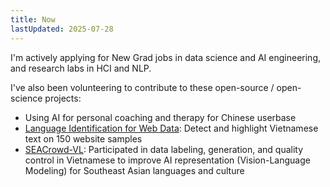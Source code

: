 ```yaml
---
title: Now
lastUpdated: 2025-07-28
---
```


I'm actively applying for New Grad jobs in data science and AI engineering, and research labs in HCI
and NLP.

I've also been volunteering to contribute to these open-source / open-science projects:

- Using AI for personal coaching and therapy for Chinese userbase
- [Language Identification for Web Data](https://wmdqs.org/shared-task/): Detect and highlight
  Vietnamese text on 150 website samples
- [SEACrowd-VL](https://seacrowd.github.io/): Participated in data labeling, generation, and quality
  control in Vietnamese to improve AI representation (Vision-Language Modeling) for Southeast Asian
  languages and culture
